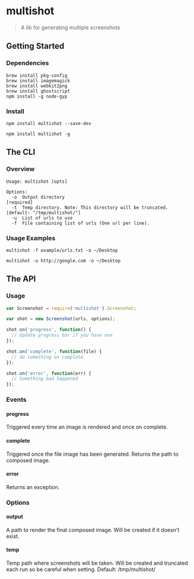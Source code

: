 # multishot

> A lib for generating multiple screenshots

## Getting Started

### Dependencies

```shell
brew install pkg-config
brew install imagemagick
brew install webkit2png
brew install ghostscript
npm install -g node-gyp
```

### Install

```shell
npm install multishot --save-dev
```

```shell
npm install multishot -g
```

## The CLI

### Overview

```
Usage: multishot [opts]

Options:
  -o  Output directory                                         [required]
  -t  Temp directory. Note: This directory will be truncated.  [default: "/tmp/multishot/"]
  -u  List of urls to use
  -f  File containing list of urls (One url per line).
```

### Usage Examples

```
multishot -f example/urls.txt -o ~/Desktop
```

```
multishot -u http://google.com -o ~/Desktop
```

## The API

### Usage

```js
var Screenshot = require('multishot').Screenshot;

var shot = new Screenshot(urls, options);

shot.on('progress', function() {
  // Update progress bar if you have one
});

shot.on('complete', function(file) {
  // do something on complete
});

shot.on('error', function(err) {
  // Something bad happened
});
```


### Events

#### progress
Triggered every time an image is rendered and once on complete.

#### complete
Triggered once the file image has been generated. Returns the path to composed image.

#### error
Returns an exception.


### Options

#### output
A path to render the final composed image. Will be created if it doesn't exist.

#### temp
Temp path where screenshots will be taken. Will be created and truncated each run so be careful when setting. Default: /tmp/multishot/